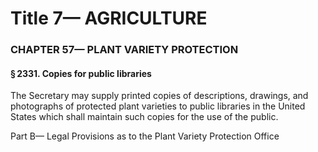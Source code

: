 
# Title 7— AGRICULTURE
### CHAPTER 57— PLANT VARIETY PROTECTION
#### § 2331. Copies for public libraries

The Secretary may supply printed copies of descriptions, drawings, and photographs of protected plant varieties to public libraries in the United States which shall maintain such copies for the use of the public.

Part B— Legal Provisions as to the Plant Variety Protection Office
